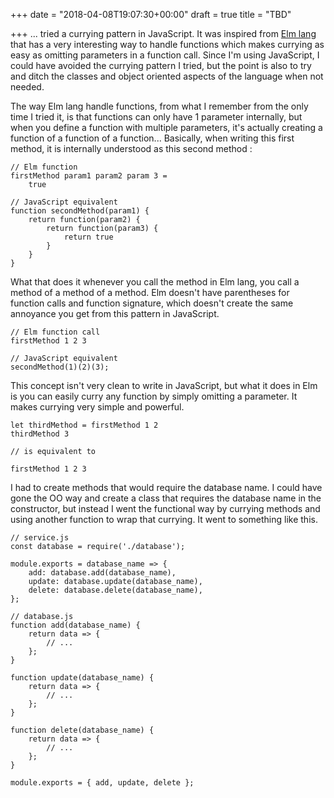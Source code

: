 +++
date = "2018-04-08T19:07:30+00:00"
draft = true
title = "TBD"

+++
... tried a currying pattern in JavaScript. It was inspired from [Elm lang](http://elm-lang.org/) that has a very interesting way to handle functions which makes currying as easy as omitting parameters in a function call. Since I'm using JavaScript, I could have avoided the currying pattern I tried, but the point is also to try and ditch the classes and object oriented aspects of the language when not needed.

The way Elm lang handle functions, from what I remember from the only time I tried it, is that functions can only have 1 parameter internally, but when you define a function with multiple parameters, it's actually creating a function of a function of a function... Basically, when writing this first method, it is internally understood as this second method :

    // Elm function
    firstMethod param1 param2 param 3 =
        true
    
    // JavaScript equivalent
    function secondMethod(param1) {
        return function(param2) {
            return function(param3) {
                return true
            }
        }
    }

What that does it whenever you call the method in Elm lang, you call a method of a method of a method. Elm doesn't have parentheses for function calls and function signature, which doesn't create the same annoyance you get from this pattern in JavaScript.

    // Elm function call
    firstMethod 1 2 3
    
    // JavaScript equivalent
    secondMethod(1)(2)(3);

This concept isn't very clean to write in JavaScript, but what it does in Elm is you can easily curry any function by simply omitting a parameter. It makes currying very simple and powerful.

    let thirdMethod = firstMethod 1 2
    thirdMethod 3
    
    // is equivalent to
    
    firstMethod 1 2 3

I had to create methods that would require the database name. I could have gone the OO way and create a class that requires the database name in the constructor, but instead I went the functional way by currying methods and using another function to wrap that currying. It went to something like this.

    // service.js
    const database = require('./database');
    
    module.exports = database_name => {
    	add: database.add(database_name),
        update: database.update(database_name),
        delete: database.delete(database_name),
    };
    
    // database.js
    function add(database_name) {
        return data => {
        	// ...
        };
    }
    
    function update(database_name) {
        return data => {
        	// ...
        };
    }
    
    function delete(database_name) {
    	return data => {
        	// ...
        };
    }
    
    module.exports = { add, update, delete };